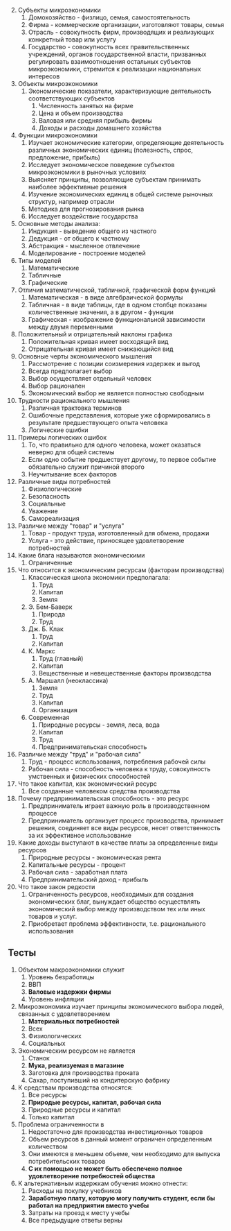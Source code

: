 
2. Субъекты микроэкономики
	1. Домохозяйство - физлицо, семья, самостоятельность
	2. Фирма - коммерческие организации, изготовляют товары, семья
	3. Отрасль - совокупность фирм, производящих и реализующих конкретный товар или услугу
	4. Государство - совокупность всех правительственных учреждений, органов государственной власти, призванных регулировать взаимоотношения остальных субъектов микроэкономики, стремится к реализации национальных интересов
4. Объекты микроэкономики
	1. Экономические показатели, характеризующие деятельность соответствующих субъектов
		1. Численность занятых на фирме
		2. Цена и объем производства
		3. Валовая или средняя прибыль фирмы
		4. Доходы и расходы домашнего хозяйства
5. Функции микроэкономики
	1. Изучает экономические категории, определяющие деятельность различных экономических единиц (полезность, спрос, предложение, прибыль)
	2. Исследует экономическое поведение субъектов микроэкономики в рыночных условиях
	3. Выясняет принципы, позволяющие субъектам принимать наиболее эффективные решения
	4. Изучение экономических единиц в общей системе рыночных структур, например отрасли
	5. Методика для прогнозирования рынка
	6. Исследует воздействие государства
6. Основные методы анализа:
	1. Индукция - выведение общего из частного
	2. Дедукция - от общего к частному
	3. Абстракция - мысленное отвлечение
	4. Моделирование - построение моделей
7. Типы моделей
	1. Математические
	2. Табличные
	3. Графические
8. Отличия математической, табличной, графической форм функций
	1. Математическая - в виде алгебраической формулы
	2. Табличная - в виде таблицы, где в одном столбце показаны количественные значения, а в другом - функции
	3. Графическая - изображение функциональной зависимости между двумя переменными
9. Положительный и отрицательный наклоны графика
	1. Положительная кривая имеет восходящий вид
	2. Отрицательная кривая имеет снижающийся вид
10. Основные черты экономического мышления
	1. Рассмотрение с позиции соизмерения издержек и выгод
	2. Всегда предполагает выбор
	3. Выбор осуществляет отдельный человек
	4. Выбор рационален
	5. Экономический выбор не является полностью свободным
11. Трудности рационального мышления
	1. Различная трактовка терминов
	2. Ошибочные представления, которые уже сформировались в результате предшествующего опыта человека
	3. Логические ошибки
12. Примеры логических ошибок
	1. То, что правильно для одного человека, может оказаться неверно для общей системы
	2. Если одно событие предшествует другому, то первое событие обязательно служит причиной второго
	3. Неучитывание всех факторов
13. Различные виды потребностей
	1. Физиологические
	2. Безопасность
	3. Социальные
	4. Уважение
	5. Самореализация
14. Различие между "товар" и "услуга"
	1. Товар - продукт труда, изготовленный для обмена, продажи
	2. Услуга - это действие, приносящее удовлетворение потребностей
15. Какие блага называются экономическими
	1. Ограниченные
16. Что относится к экономическим ресурсам (факторам производства)
	1. Классическая школа экономики предполагала:
		1. Труд
		2. Капитал
		3. Земля
	2. Э. Бем-Баверк
		1. Природа
		2. Труд
	3. Дж. Б. Клак
		1. Труд
		2. Капитал
	4. К. Маркс
		1. Труд (главный)
		2. Капитал
		3. Вещественные и невещественные факторы производства
	5. А. Маршалл (неоклассика)
		1. Земля
		2. Труд
		3. Капитал
		4. Организация
	6. Современная
		1. Природные ресурсы - земля, леса, вода
		2. Капитал
		3. Труд
		4. Предпринимательская способность
17. Различие между "труд" и "рабочая сила"
	1. Труд - процесс использования, потребления рабочей силы
	2. Рабочая сила - способность человека к труду, совокупность умственных и физических способностей
18. Что такое капитал, как экономический ресурс
	1. Все созданные человеком средства производства
19. Почему предпринимательская способность - это ресурс
	1. Предприниматель играет важную роль в производственном процессе
	2. Предприниматель организует процесс производства, принимает решения, соединяет все виды ресурсов, несет ответственность за их эффективное использование
20. Какие доходы выступают в качестве платы за определенные виды ресурсов
	1. Природные ресурсы - экономическая рента
	2. Капитальные ресурсы - процент
	3. Рабочая сила - заработная плата
	4. Предпринимательский доход - прибыль
21. Что такое закон редкости
	1. Ограниченность ресурсов, необходимых для создания экономических благ, вынуждает общество осуществлять экономический выбор между производством тех или иных товаров и услуг.
	2. Приобретает проблема эффективности, т.е. рационального использования

## Тесты

1. Объектом макроэкономики служит
	1. Уровень безработицы
	2. ВВП
	3. **Валовые издержки фирмы**
	4. Уровень инфляции
2. Микроэкономика изучает принципы экономического выбора людей, связанных с удовлетворением
	1. **Материальных потребностей**
	2. Всех
	3. Физиологических
	4. Социальных
3. Экономическим ресурсом не является
	1. Станок
	2. **Мука, реализуемая в магазине**
	3. Заготовка для производства проката
	4. Сахар, поступивший на кондитерскую фабрику
4. К средствам производства относятся:
	1. Все ресурсы
	2. **Природые ресурсы, капитал, рабочая сила**
	3. Природные ресурсы и капитал
	4. Только капитал
5. Проблема ограниченности в
	1. Недостаточно для производства инвестиционных товаров
	2. Объем ресурсов в данный момент ограничен определенным количеством
	3. Они имеются в меньшем объеме, чем необходимо для выпуска потребительских товаров
	4. **С их помощью не может быть обеспечено полное удовлетворение потребностей общества**
6. К альтернативным издержкам обучения можно отнести:
	1. Расходы на покупку учебников
	2. **Заработную плату, которую могу получить студент, если бы работал на предприятии вместо учебы**
	3. Затраты на проезд к месту учебы
	4. Все предыдущие ответы верны
